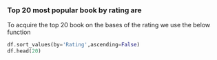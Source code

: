 ### Top 20 most popular book by rating are 
To  acquire the top 20 book on the bases of the rating we use the below function
```python
df.sort_values(by='Rating',ascending=False)
df.head(20)
```
